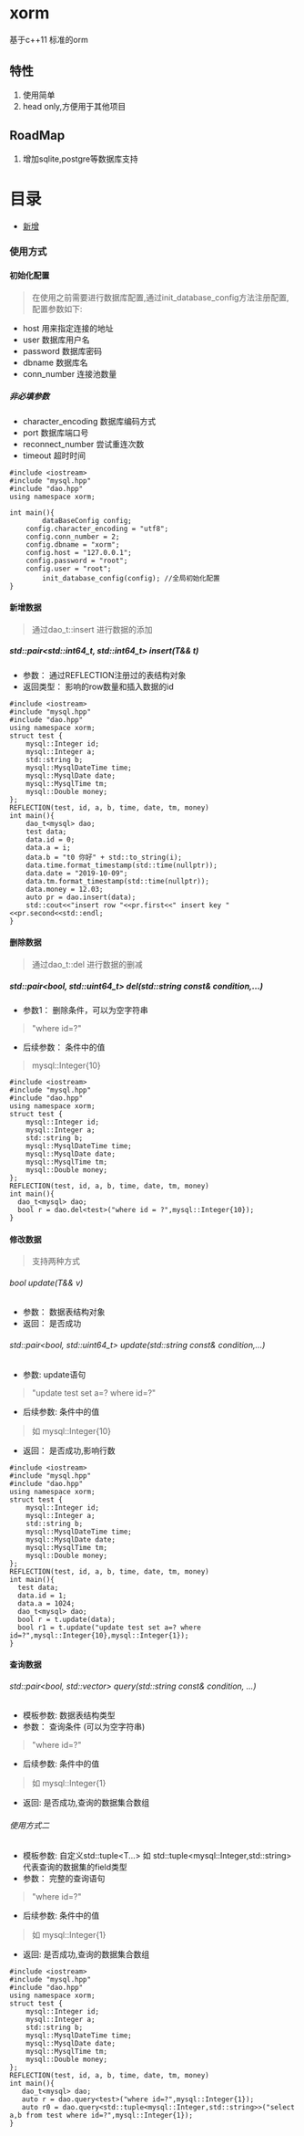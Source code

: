 # xorm
基于c++11 标准的orm  

## 特性   
1. 使用简单  
2. head only,方便用于其他项目  

## RoadMap  
1. 增加sqlite,postgre等数据库支持  

# 目录
* [新增](####新增数据)

###  使用方式    
#### 初始化配置
>在使用之前需要进行数据库配置,通过init_database_config方法注册配置,配置参数如下:  
* host 用来指定连接的地址
* user 数据库用户名
* password 数据库密码
* dbname 数据库名
* conn_number 连接池数量  
##### 非必填参数    
* character_encoding 数据库编码方式 
* port  数据库端口号
* reconnect_number 尝试重连次数
* timeout 超时时间
````
#include <iostream>
#include "mysql.hpp"
#include "dao.hpp"
using namespace xorm;

int main(){
        dataBaseConfig config;
	config.character_encoding = "utf8";
	config.conn_number = 2;
	config.dbname = "xorm";
	config.host = "127.0.0.1";
	config.password = "root";
	config.user = "root";
        init_database_config(config); //全局初始化配置
}
````
####  新增数据
>通过dao_t<DataBase>::insert 进行数据的添加  
##### std::pair<std::int64_t, std::int64_t> insert(T&& t)
* 参数： 通过REFLECTION注册过的表结构对象  
* 返回类型： 影响的row数量和插入数据的id  
````
#include <iostream>
#include "mysql.hpp"
#include "dao.hpp"
using namespace xorm;
struct test {
	mysql::Integer id;
	mysql::Integer a;
	std::string b;
	mysql::MysqlDateTime time;
	mysql::MysqlDate date;
	mysql::MysqlTime tm;
	mysql::Double money;
};
REFLECTION(test, id, a, b, time, date, tm, money)
int main(){
	dao_t<mysql> dao;
	test data;
	data.id = 0;
	data.a = i;
	data.b = "t0 你好" + std::to_string(i);
	data.time.format_timestamp(std::time(nullptr));
	data.date = "2019-10-09";
	data.tm.format_timestamp(std::time(nullptr));
	data.money = 12.03;
	auto pr = dao.insert(data);
	std::cout<<"insert row "<<pr.first<<" insert key "<<pr.second<<std::endl;
}
````

####   删除数据
>通过dao_t<DataBase>::del 进行数据的删减    
##### std::pair<bool, std::uint64_t> del(std::string const& condition,...)
* 参数1： 删除条件，可以为空字符串 
> "where id=?"  
* 后续参数： 条件中的值  
> mysql::Integer{10}    
	
````
#include <iostream>
#include "mysql.hpp"
#include "dao.hpp"
using namespace xorm;
struct test {
	mysql::Integer id;
	mysql::Integer a;
	std::string b;
	mysql::MysqlDateTime time;
	mysql::MysqlDate date;
	mysql::MysqlTime tm;
	mysql::Double money;
};
REFLECTION(test, id, a, b, time, date, tm, money)  
int main(){
  dao_t<mysql> dao;
  bool r = dao.del<test>("where id = ?",mysql::Integer{10});
}
````

####   修改数据  
>支持两种方式   
###### bool update(T&& v)   
* 参数： 数据表结构对象  
* 返回： 是否成功  

######  std::pair<bool, std::uint64_t> update(std::string const& condition,...)  
* 参数: update语句  
>"update test set a=? where id=?"  
* 后续参数: 条件中的值  
>如 mysql::Integer{10}  
* 返回： 是否成功,影响行数  

````
#include <iostream>
#include "mysql.hpp"
#include "dao.hpp"
using namespace xorm;
struct test {
	mysql::Integer id;
	mysql::Integer a;
	std::string b;
	mysql::MysqlDateTime time;
	mysql::MysqlDate date;
	mysql::MysqlTime tm;
	mysql::Double money;
};
REFLECTION(test, id, a, b, time, date, tm, money)  
int main(){
  test data;
  data.id = 1;
  data.a = 1024;
  dao_t<mysql> dao;
  bool r = t.update(data);
  bool r1 = t.update("update test set a=? where id=?",mysql::Integer{10},mysql::Integer{1});
}
````

####   查询数据
###### std::pair<bool, std::vector<T>> query(std::string const& condition, ...)
* 模板参数: 数据表结构类型  	
* 参数： 查询条件 (可以为空字符串)
>"where id=?"
* 后续参数: 条件中的值  
>如 mysql::Integer{1}
* 返回: 是否成功,查询的数据集合数组
###### 使用方式二   
* 模板参数: 自定义std::tuple\<T...\> 如 std::tuple\<mysql::Integer,std::string\> 代表查询的数据集的field类型
* 参数： 完整的查询语句
>"where id=?"
* 后续参数: 条件中的值  
>如 mysql::Integer{1}
* 返回: 是否成功,查询的数据集合数组

````
#include <iostream>
#include "mysql.hpp"
#include "dao.hpp"
using namespace xorm;
struct test {
	mysql::Integer id;
	mysql::Integer a;
	std::string b;
	mysql::MysqlDateTime time;
	mysql::MysqlDate date;
	mysql::MysqlTime tm;
	mysql::Double money;
};
REFLECTION(test, id, a, b, time, date, tm, money)  
int main(){
   dao_t<mysql> dao;
   auto r = dao.query<test>("where id=?",mysql::Integer{1});
   auto r0 = dao.query<std::tuple<mysql::Integer,std::string>>("select a,b from test where id=?",mysql::Integer{1});
}
````
